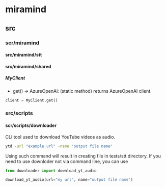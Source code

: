 # miramind

## src

### scr/miramind

#### src/miramind/stt

#### src/miramind/shared

##### MyClient
 
 - get() -> AzureOpenAi: (static method) returns AzureOpenAI client.

 ``` python
client = MyClient.get()
 ```

### src/scripts

#### scr/scripts/downloader

CLI tool used to download YouTube videos as audio.
``` bash
ytd -url "example url" -name "output file name"
```
Using such command will result in creating file in tests/stt directory. If you need to use downloder not via command line, you can use
``` python
from downloader import download_yt_audio

download_yt_audio(url="my url", name="output file name")
```

